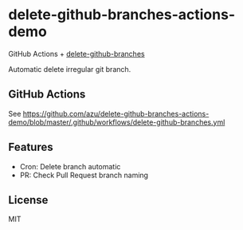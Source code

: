 # delete-github-branches-actions-demo

GitHub Actions + [delete-github-branches](https://github.com/azu/delete-github-branches)

Automatic delete irregular git branch.

## GitHub Actions

See <https://github.com/azu/delete-github-branches-actions-demo/blob/master/.github/workflows/delete-github-branches.yml>

## Features

- Cron: Delete branch automatic
- PR: Check Pull Request branch naming

## License 

MIT
